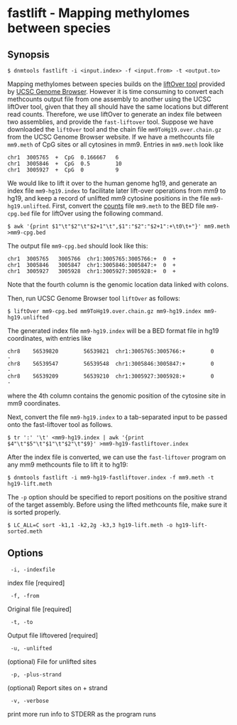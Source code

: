 # fastlift - Mapping methylomes between species

## Synopsis
```
$ dnmtools fastlift -i <input.index> -f <input.from> -t <output.to>
```

Mapping methylomes between species builds on the
[liftOver tool](http://genome.ucsc.edu/cgi-bin/hgLiftOver) provided by
[UCSC Genome Browser](https://genome.ucsc.edu). However it is time
consuming to convert each methcounts output file from one assembly
to another using the UCSC liftOver tool, given that they all should
have the same locations but different read counts. Therefore, we use
liftOver to generate an index file between two assemblies, and provide
the `fast-liftover` tool.  Suppose we have downloaded the `liftOver` tool
and the chain file `mm9ToHg19.over.chain.gz` from the UCSC Genome
Browser website. If we have a methcounts file `mm9.meth` of
CpG sites or all cytosines in mm9.  Entries in  `mm9.meth`
look like

```
chr1  3005765  +  CpG  0.166667   6
chr1  3005846  +  CpG  0.5        10
chr1  3005927  +  CpG  0          9
```

We would like to lift it over to the human genome hg19, and generate
an index file `mm9-hg19.index` to facilitate later lift-over
operations from mm9 to hg19, and keep a record of unlifted mm9
cytosine positions in the file `mm9-hg19.unlifted`. First, convert the
[counts](../counts) file `mm9.meth` to the
BED file `mm9-cpg.bed` file for liftOver using the following command.

```
$ awk '{print $1"\t"$2"\t"$2+1"\t",$1":"$2":"$2+1":+\t0\t+"}' mm9.meth >mm9-cpg.bed
```

The output file `mm9-cpg.bed` should look like this:

```
chr1  3005765   3005766  chr1:3005765:3005766:+  0  +
chr1  3005846   3005847  chr1:3005846:3005847:+  0  +
chr1  3005927   3005928  chr1:3005927:3005928:+  0  +
```

Note that the fourth column is the genomic location data linked with
colons.

Then, run UCSC Genome Browser tool `liftOver` as follows:

```
$ liftOver mm9-cpg.bed mm9ToHg19.over.chain.gz mm9-hg19.index mm9-hg19.unlifted
```

The generated index file `mm9-hg19.index` will be a BED format file in
hg19 coordinates, with entries like

```
chr8    56539820        56539821  chr1:3005765:3005766:+        0       -
chr8    56539547        56539548  chr1:3005846:3005847:+        0       -
chr8    56539209        56539210  chr1:3005927:3005928:+        0       -
```

where the 4th column contains the genomic position of the cytosine
site in mm9 coordinates.

Next, convert the file `mm9-hg19.index` to a tab-separated input to be
passed onto the fast-liftover tool as follows.

```
$ tr ':' '\t' <mm9-hg19.index | awk '{print $4"\t"$5"\t"$1"\t"$2"\t"$9}' >mm9-hg19-fastliftover.index
```

After the index file is converted, we can use the `fast-liftover`
program on any mm9 methcounts file to lift it to hg19:

```
$ dnmtools fastlift -i mm9-hg19-fastliftover.index -f mm9.meth -t hg19-lift.meth
```

The `-p` option should be specified to report positions on the
positive strand of the target assembly.  Before using the lifted
methcounts file, make sure it is sorted properly.

```
$ LC_ALL=C sort -k1,1 -k2,2g -k3,3 hg19-lift.meth -o hg19-lift-sorted.meth
```

## Options
```
 -i, -indexfile
```
index file [required]
```
 -f, -from
```
Original file [required]
```
 -t, -to
```
 Output file liftovered [required]
```
 -u, -unlifted
```
(optional) File for unlifted sites
```
 -p, -plus-strand
```
 (optional) Report sites on + strand
```
 -v, -verbose
```
print more run info to STDERR as the program runs

